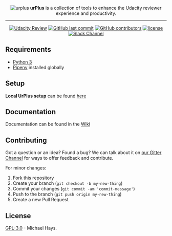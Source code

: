 <p align="center">
  <img src="https://i.imgur.com/l5mzmeA.png" alt="urplus">
  <b>urPlus</b> is a collection of tools to enhance the Udacity reviewer experience and productivity.
  <hr>
</p>

<p align="center">
  <a href="https://mentor-dashboard.udacity.com/"><img src="https://img.shields.io/badge/udacity-reviewer-blue.svg" alt="Udacity Review" /></a>
<a href="https://github.com/blurdylan/urplus"><img src="https://img.shields.io/github/last-commit/blurdylan/urplus.svg" alt="GitHub last commit" /></a>
<a href="github.com/blurdylan/urplus"><img src="https://img.shields.io/github/contributors/blurdylan/urplus.svg" alt="GitHub contributors" /></a>
<a href="https://github.com/blurdylan/urplus"><img src="https://img.shields.io/github/license/blurdylan/urplus.svg" alt="license" /></a>
<a href="https://gitter.im/urplus-tools/"><img src="https://img.shields.io/badge/Chat-On--Gitter-blue.svg?logo=gitter" alt="Slack Channel" /></a>
</p>



## Requirements
* [Python 3](https://www.python.org/downloads/)
* [Pipenv](https://github.com/pypa/pipenv) installed globally

## Setup
**Local UrPlus setup** can be found [here](https://github.com/blurdylan/urplus/wiki/Local-Setup)

## Documentation
Documentation can be found in the [Wiki](https://github.com/blurdylan/urplus/wiki)

## Contributing
Got a question or an idea? Found a bug? We can talk about it on [our Gitter Channel](https://gitter.im/urplus-tools/) for ways to offer feedback and contribute.

For minor changes:

1. Fork this repository
1. Create your branch (`git checkout -b my-new-thing`)
1. Commit your changes (`git commit -am 'commit-message'`)
1. Push to the branch (`git push origin my-new-thing`)
1. Create a new Pull Request

## License

[GPL-3.0](LICENSE) - Michael Hays.
